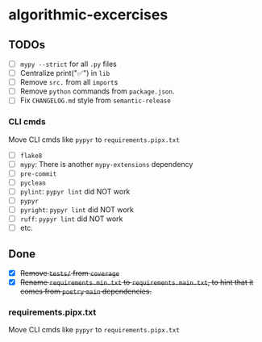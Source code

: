 # algorithmic-excercises

## TODOs

- [ ] `mypy --strict` for all `.py` files
- [ ] Centralize print("✅") in `lib`
- [ ] Remove `src.` from all `import`s
- [ ] Remove `python` commands from `package.json`.
- [ ] Fix `CHANGELOG.md` style from `semantic-release`

### CLI cmds

Move CLI cmds like `pypyr` to `requirements.pipx.txt`

- [ ] `flake8`
- [ ] `mypy`: There is another `mypy-extensions` dependency
- [ ] `pre-commit`
- [ ] `pyclean`
- [ ] `pylint`: `pypyr lint` did NOT work
- [ ] `pypyr`
- [ ] `pyright`: `pypyr lint` did NOT work
- [ ] `ruff`: `pypyr lint` did NOT work
- [ ] etc.

## Done

- [x] ~~Remove `tests/` from `coverage`~~
- [x] ~~Rename `requirements.min.txt` to `requirements.main.txt`, to hint that it comes from `poetry` `main` dependencies.~~

### requirements.pipx.txt

Move CLI cmds like `pypyr` to `requirements.pipx.txt`
